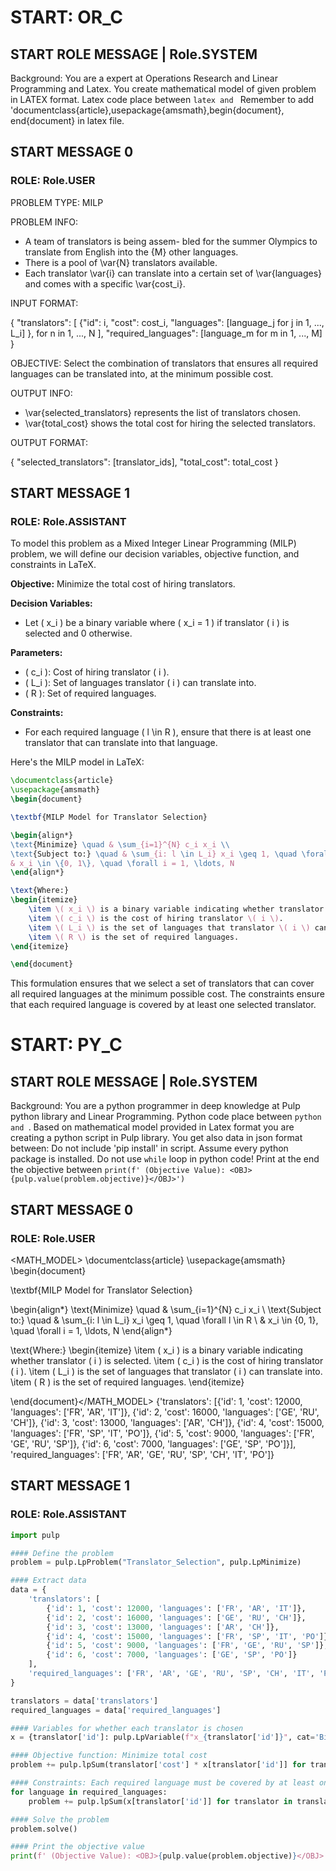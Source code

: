 # START: OR_C 
## START ROLE MESSAGE | Role.SYSTEM 
Background: You are a expert at Operations Research and Linear Programming and Latex. You create mathematical model of given problem in LATEX format. Latex code place between ```latex and ``` Remember to add 'documentclass{article},usepackage{amsmath},begin{document}, end{document} in latex file. 
## START MESSAGE 0 
### ROLE: Role.USER
<DESCRIPTION>
PROBLEM TYPE: MILP

PROBLEM INFO:

- A team of translators is being assem- bled for the summer Olympics to translate from English into the \{M} other languages.
- There is a pool of \var{N} translators available.
- Each translator \var{i} can translate into a certain set of \var{languages} and comes with a specific \var{cost_i}.

INPUT FORMAT: 

{
"translators": [
        {"id": i, 
         "cost": cost_i,
         "languages": [language_j for j in 1, ..., L_i]
        },
        for n in 1, ..., N
    ],
    "required_languages": [language_m for m in 1, ..., M]
}

OBJECTIVE: Select the combination of translators that ensures all required languages can be translated into, at the minimum possible cost.

OUTPUT INFO:

- \var{selected_translators} represents the list of translators chosen.
- \var{total_cost} shows the total cost for hiring the selected translators.

OUTPUT FORMAT:

{
    "selected_translators": [translator_ids],
    "total_cost": total_cost
}
</DESCRIPTION>


## START MESSAGE 1 
### ROLE: Role.ASSISTANT
To model this problem as a Mixed Integer Linear Programming (MILP) problem, we will define our decision variables, objective function, and constraints in LaTeX.

**Objective:**
Minimize the total cost of hiring translators.

**Decision Variables:**
- Let \( x_i \) be a binary variable where \( x_i = 1 \) if translator \( i \) is selected and 0 otherwise.

**Parameters:**
- \( c_i \): Cost of hiring translator \( i \).
- \( L_i \): Set of languages translator \( i \) can translate into.
- \( R \): Set of required languages.

**Constraints:**
- For each required language \( l \in R \), ensure that there is at least one translator that can translate into that language.

Here's the MILP model in LaTeX:

```latex
\documentclass{article}
\usepackage{amsmath}
\begin{document}

\textbf{MILP Model for Translator Selection}

\begin{align*}
\text{Minimize} \quad & \sum_{i=1}^{N} c_i x_i \\
\text{Subject to:} \quad & \sum_{i: l \in L_i} x_i \geq 1, \quad \forall l \in R \\
& x_i \in \{0, 1\}, \quad \forall i = 1, \ldots, N
\end{align*}

\text{Where:}
\begin{itemize}
    \item \( x_i \) is a binary variable indicating whether translator \( i \) is selected.
    \item \( c_i \) is the cost of hiring translator \( i \).
    \item \( L_i \) is the set of languages that translator \( i \) can translate into.
    \item \( R \) is the set of required languages.
\end{itemize}

\end{document}
```

This formulation ensures that we select a set of translators that can cover all required languages at the minimum possible cost. The constraints ensure that each required language is covered by at least one selected translator.

# START: PY_C 
## START ROLE MESSAGE | Role.SYSTEM 
Background: You are a python programmer in deep knowledge at Pulp python library and Linear Programming. Python code place between ```python and ```. Based on mathematical model provided in Latex format you are creating a python script in Pulp library. You get also data in json format between: <DATA></DATA> Do not include 'pip install' in script. Assume every python package is installed. Do not use `while` loop in python code! Print at the end the objective between <OBJ></OBJ> `print(f' (Objective Value): <OBJ>{pulp.value(problem.objective)}</OBJ>')` 
## START MESSAGE 0 
### ROLE: Role.USER
<MATH_MODEL>
\documentclass{article}
\usepackage{amsmath}
\begin{document}

\textbf{MILP Model for Translator Selection}

\begin{align*}
\text{Minimize} \quad & \sum_{i=1}^{N} c_i x_i \\
\text{Subject to:} \quad & \sum_{i: l \in L_i} x_i \geq 1, \quad \forall l \in R \\
& x_i \in \{0, 1\}, \quad \forall i = 1, \ldots, N
\end{align*}

\text{Where:}
\begin{itemize}
    \item \( x_i \) is a binary variable indicating whether translator \( i \) is selected.
    \item \( c_i \) is the cost of hiring translator \( i \).
    \item \( L_i \) is the set of languages that translator \( i \) can translate into.
    \item \( R \) is the set of required languages.
\end{itemize}

\end{document}</MATH_MODEL>
<DATA>
{'translators': [{'id': 1, 'cost': 12000, 'languages': ['FR', 'AR', 'IT']}, {'id': 2, 'cost': 16000, 'languages': ['GE', 'RU', 'CH']}, {'id': 3, 'cost': 13000, 'languages': ['AR', 'CH']}, {'id': 4, 'cost': 15000, 'languages': ['FR', 'SP', 'IT', 'PO']}, {'id': 5, 'cost': 9000, 'languages': ['FR', 'GE', 'RU', 'SP']}, {'id': 6, 'cost': 7000, 'languages': ['GE', 'SP', 'PO']}], 'required_languages': ['FR', 'AR', 'GE', 'RU', 'SP', 'CH', 'IT', 'PO']}</DATA>


## START MESSAGE 1 
### ROLE: Role.ASSISTANT
```python
import pulp

#### Define the problem
problem = pulp.LpProblem("Translator_Selection", pulp.LpMinimize)

#### Extract data
data = {
    'translators': [
        {'id': 1, 'cost': 12000, 'languages': ['FR', 'AR', 'IT']},
        {'id': 2, 'cost': 16000, 'languages': ['GE', 'RU', 'CH']},
        {'id': 3, 'cost': 13000, 'languages': ['AR', 'CH']},
        {'id': 4, 'cost': 15000, 'languages': ['FR', 'SP', 'IT', 'PO']},
        {'id': 5, 'cost': 9000, 'languages': ['FR', 'GE', 'RU', 'SP']},
        {'id': 6, 'cost': 7000, 'languages': ['GE', 'SP', 'PO']}
    ],
    'required_languages': ['FR', 'AR', 'GE', 'RU', 'SP', 'CH', 'IT', 'PO']
}

translators = data['translators']
required_languages = data['required_languages']

#### Variables for whether each translator is chosen
x = {translator['id']: pulp.LpVariable(f"x_{translator['id']}", cat='Binary') for translator in translators}

#### Objective function: Minimize total cost
problem += pulp.lpSum(translator['cost'] * x[translator['id']] for translator in translators)

#### Constraints: Each required language must be covered by at least one translator
for language in required_languages:
    problem += pulp.lpSum(x[translator['id']] for translator in translators if language in translator['languages']) >= 1

#### Solve the problem
problem.solve()

#### Print the objective value
print(f' (Objective Value): <OBJ>{pulp.value(problem.objective)}</OBJ>')
```


